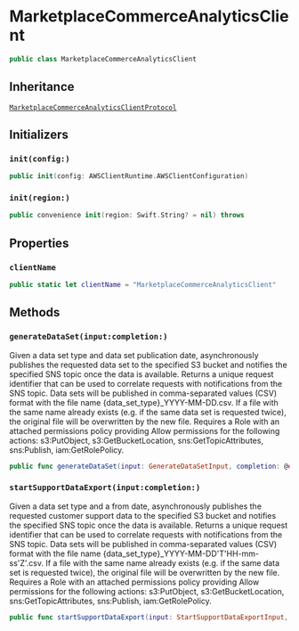 # MarketplaceCommerceAnalyticsClient

``` swift
public class MarketplaceCommerceAnalyticsClient 
```

## Inheritance

[`MarketplaceCommerceAnalyticsClientProtocol`](/aws-sdk-swift/reference/0.x/AWSMarketplaceCommerceAnalytics/MarketplaceCommerceAnalyticsClientProtocol)

## Initializers

### `init(config:)`

``` swift
public init(config: AWSClientRuntime.AWSClientConfiguration) 
```

### `init(region:)`

``` swift
public convenience init(region: Swift.String? = nil) throws 
```

## Properties

### `clientName`

``` swift
public static let clientName = "MarketplaceCommerceAnalyticsClient"
```

## Methods

### `generateDataSet(input:completion:)`

Given a data set type and data set publication date, asynchronously publishes the requested data set to the specified S3 bucket and notifies the specified SNS topic once the data is available. Returns a unique request identifier that can be used to correlate requests with notifications from the SNS topic. Data sets will be published in comma-separated values (CSV) format with the file name {data\_set\_type}\_YYYY-MM-DD.csv. If a file with the same name already exists (e.g. if the same data set is requested twice), the original file will be overwritten by the new file. Requires a Role with an attached permissions policy providing Allow permissions for the following actions: s3:PutObject, s3:GetBucketLocation, sns:GetTopicAttributes, sns:Publish, iam:GetRolePolicy.

``` swift
public func generateDataSet(input: GenerateDataSetInput, completion: @escaping (ClientRuntime.SdkResult<GenerateDataSetOutputResponse, GenerateDataSetOutputError>) -> Void)
```

### `startSupportDataExport(input:completion:)`

Given a data set type and a from date, asynchronously publishes the requested customer support data to the specified S3 bucket and notifies the specified SNS topic once the data is available. Returns a unique request identifier that can be used to correlate requests with notifications from the SNS topic. Data sets will be published in comma-separated values (CSV) format with the file name {data\_set\_type}\_YYYY-MM-DD'T'HH-mm-ss'Z'.csv. If a file with the same name already exists (e.g. if the same data set is requested twice), the original file will be overwritten by the new file. Requires a Role with an attached permissions policy providing Allow permissions for the following actions: s3:PutObject, s3:GetBucketLocation, sns:GetTopicAttributes, sns:Publish, iam:GetRolePolicy.

``` swift
public func startSupportDataExport(input: StartSupportDataExportInput, completion: @escaping (ClientRuntime.SdkResult<StartSupportDataExportOutputResponse, StartSupportDataExportOutputError>) -> Void)
```
